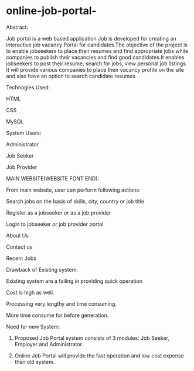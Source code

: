 # online-job-portal-
Abstract: 

Job portal is a web based application Job is developed for creating an interactive job vacancy Portal for candidates.The objective of the project is to enable jobseekers to place their resumes and find appropriate jobs while companies to publish their vacancies and find good candidates.It enables jobseekers to post their resume, search for jobs, view personal job listings. It will provide various companies to place their vacancy profile on the site and also have an option to search candidate resumes.

Technogies Used:

 HTML
 
 CSS
 
 MySQL
 
System Users:

 Administrator
 
 Job Seeker
 
 Job Provider
 
MAIN WEBSITE(WEBSITE FONT END):

 From main website, user can perform following actions:
 
 Search jobs on the basis of skills, city, country or job title
 
 Register as a jobseeker or as a job provider
 
 Login to jobseeker or job provider portal
 
 About Us
 
 Contact us
 
 Recent Jobs
 
Drawback of Existing system:

 Existing system are a failing in providing quick operation
 
 Cost is high as well.
 
 Processing very lengthy and time consuming.
 
 More time consume for before generation.
 
Need for new System:

 1. Proposed Job Portal system consists of 3 modules: Job Seeker, Employer and Administrator.
 
 2. Online Job Portal will provide the fast operation and low cost expense than old system.
